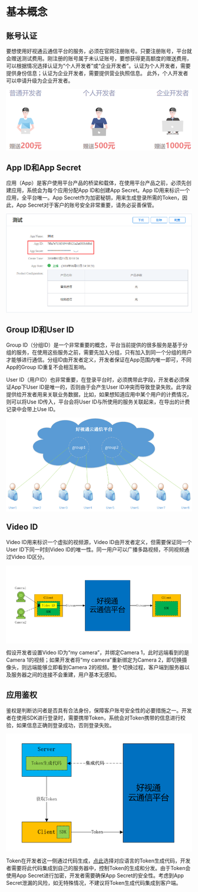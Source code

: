 # 基本概念

## 账号认证
要想使用好视通云通信平台的服务，必须在官网注册账号。只要注册账号，平台就会赠送测试费用。刚注册的账号属于未认证账号，要想获得更高额度的赠送费用，可以根据情况选择认证为“个人开发者”或“企业开发者”。认证为个人开发者，需要提供身份信息；认证为企业开发者，需要提供营业执照信息。 此外，个人开发者可以申请升级为企业开发者。

<img alt="auth.png" src="https://raw.githubusercontent.com/paas-hst/Documentation/master/cn/images/platform/auth.png" align="center" />

## App ID和App Secret
应用（App）是客户使用平台产品的桥梁和载体，在使用平台产品之前，必须先创建应用，系统会为每个应用分配App ID和创建App Secret。App ID用来标识一个应用，全平台唯一。App Secret作为加密秘钥，用来生成登录所需的Token，因此，App Secret对于客户的账号安全非常重要，请务必妥善保管。

<img alt="appid.png" src="https://raw.githubusercontent.com/paas-hst/Documentation/master/cn/images/platform/appid.png" align="center" />

## Group ID和User ID
Group ID（分组ID）是一个非常重要的概念，平台当前提供的很多服务是基于分组的服务，在使用这些服务之前，需要先加入分组，只有加入到同一个分组的用户才能够进行通信。分组ID由开发者定义，开发者保证在App范围内唯一即可，不同App的Group ID重复不会相互影响。

User ID（用户ID）也非常重要，在登录平台时，必须携带此字段，开发者必须保证App下User ID是唯一的，否则由于会产生User ID冲突而导致登录失败。此字段提供给开发者用来关联业务数据，比如，如果想知道应用中某个用户的计费情况，则可以将Use ID传入，平台会将User ID与所使用的服务关联起来，在导出的计费记录中会带上Use ID。

<img alt="group_user.png" src="https://raw.githubusercontent.com/paas-hst/Documentation/master/cn/images/platform/group_user.png" align="center" />

## Video ID
Video ID用来标识一个虚拟的视频源，Video ID由开发者定义，但需要保证同一个User ID下同一时刻Video ID的唯一性。同一用户可以广播多路视频，不同视频通过Video ID区分。

<img alt="video_id.png" src="https://raw.githubusercontent.com/paas-hst/Documentation/master/cn/images/platform/video_id.png" align="center" />

假设开发者设置Video ID为“my camera”，并绑定Camera 1，此时远端看到的是Camera 1的视频；如果开发者将“my camera”重新绑定为Camera 2，即切换摄像头，则远端能够立即看到Camera 2的视频。整个切换过程，客户端到服务器以及服务器之间的连接不会重建，用户基本无感知。 

## 应用鉴权
鉴权是判断访问者是否具有合法身份，保障客户账号安全性的必要措施之一。开发者在使用SDK进行登录时，需要携带Token，系统会对Token携带的信息进行校验，如果信息正确则登录成功，否则登录失败。

<img alt="token_desc.png" src="https://raw.githubusercontent.com/paas-hst/Documentation/master/cn/images/platform/token_desc.png" align="center" />

Token在开发者这一侧通过代码生成，[点此](#/developer/code)选择对应语言的Token生成代码，开发者需要将此代码集成到自己的服务器中，控制Token的生成和分发。由于Token会使用App Secret进行加密，开发者需要确保App Secret的安全性。考虑到App Secret泄漏的风险，如无特殊情况，不建议将Token生成代码集成到客户端。